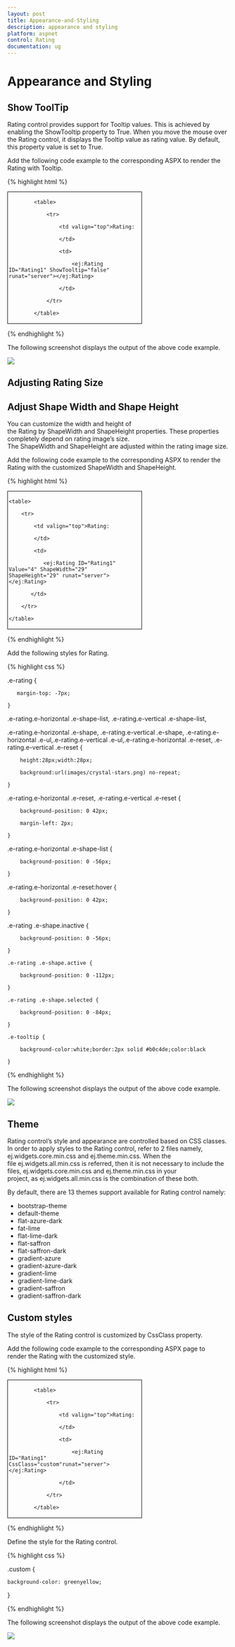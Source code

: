 ```yaml
---
layout: post
title: Appearance-and-Styling
description: appearance and styling
platform: aspnet
control: Rating
documentation: ug
---
```


# Appearance and Styling

## Show ToolTip

Rating control provides support for Tooltip values. This is achieved by enabling the ShowTooltip property to True. When you 
move the mouse over the Rating control, it displays the Tooltip value as rating value. By default, this property value is set 
to True.

Add the following code example to the corresponding ASPX to render the Rating with Tooltip.

{% highlight html %}



<div id="container" style="border: 1px solid black; width: 300px; padding: 2px">

            <table>

                <tr>

                    <td valign="top">Rating:

                    </td>

                    <td>

                        <ej:Rating ID="Rating1" ShowTooltip="false" runat="server"></ej:Rating>

                    </td>

                </tr>

            </table>

</div>



{% endhighlight %}



The following screenshot displays the output of the above code example.

![](Appearance-and-Styling_images/Appearance-and-Styling_img1.png)



## Adjusting Rating Size

## Adjust Shape Width and Shape Height

You can customize the width and height of the Rating by ShapeWidth and ShapeHeight properties. These properties completely depend on rating image’s size. The ShapeWidth and ShapeHeight are adjusted within the rating image size.

Add the following code example to the corresponding ASPX to render the Rating with the customized ShapeWidth and ShapeHeight.

{% highlight html %}



<div id="container" style="border: 1px solid black; width: 300px; padding: 2px">

    <table>

        <tr>

            <td valign="top">Rating:

            </td>

            <td>

               <ej:Rating ID="Rating1" Value="4" ShapeWidth="29" ShapeHeight="29" runat="server"></ej:Rating>

           </td>

        </tr>

    </table>

</div>



{% endhighlight %}



Add the following styles for Rating.

{% highlight css %}


   .e-rating {

       margin-top: -7px;

    }

   .e-rating.e-horizontal .e-shape-list, .e-rating.e-vertical .e-shape-list,

   .e-rating.e-horizontal .e-shape, .e-rating.e-vertical .e-shape, .e-rating.e-horizontal .e-ul,.e-rating.e-vertical .e-ul,.e-rating.e-horizontal .e-reset, .e-rating.e-vertical .e-reset {

        height:28px;width:28px;

        background:url(images/crystal-stars.png) no-repeat;

    }

   .e-rating.e-horizontal .e-reset, .e-rating.e-vertical .e-reset {

        background-position: 0 42px;

        margin-left: 2px;

    }

   .e-rating.e-horizontal .e-shape-list {

        background-position: 0 -56px;

    }

   .e-rating.e-horizontal .e-reset:hover {

        background-position: 0 42px;

    }

   .e-rating .e-shape.inactive {

        background-position: 0 -56px;

    }

    .e-rating .e-shape.active {

        background-position: 0 -112px;

    }

    .e-rating .e-shape.selected {

        background-position: 0 -84px;

    }

    .e-tooltip {

        background-color:white;border:2px solid #b0c4de;color:black

    }    

{% endhighlight %}

The following screenshot displays the output of the above code example.

![](Appearance-and-Styling_images/Appearance-and-Styling_img2.png)



## Theme

Rating control’s style and appearance are controlled based on CSS classes. In order to apply styles to the Rating control, refer to 2 files namely, ej.widgets.core.min.css and ej.theme.min.css. When the file ej.widgets.all.min.css is referred, then it is not necessary to include the files, ej.widgets.core.min.css and ej.theme.min.css in your project, as ej.widgets.all.min.css is the combination of these both.

By default, there are 13 themes support available for Rating control namely:

* bootstrap-theme
* default-theme
* flat-azure-dark
* fat-lime
* flat-lime-dark
* flat-saffron
* flat-saffron-dark
* gradient-azure
* gradient-azure-dark
* gradient-lime
* gradient-lime-dark
* gradient-saffron
* gradient-saffron-dark



## Custom styles

The style of the Rating control is customized by CssClass property.

Add the following code example to the corresponding ASPX page to render the Rating with the customized style.

{% highlight html %}



<div id="container" style="border: 1px solid black; width: 300px; padding: 2px">

            <table>

                <tr>

                    <td valign="top">Rating:

                    </td>

                    <td>

                        <ej:Rating ID="Rating1" CssClass="custom"runat="server"> </ej:Rating>

                    </td>

                </tr>

            </table>

</div>



{% endhighlight %}



Define the style for the Rating control.

{% highlight css %}

.custom {

    background-color: greenyellow;

 }

{% endhighlight %}

The following screenshot displays the output of the above code example.

![](Appearance-and-Styling_images/Appearance-and-Styling_img3.png)



